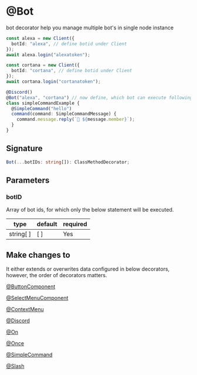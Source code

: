 # @Bot

bot decorator help you manage multiple bot's in single node instance

```ts
const alexa = new Client({
  botId: "alexa", // define botid under Client
});
await alexa.login("alexatoken");

const cortana = new Client({
  botId: "cortana", // define botid under Client
});
await cortana.login("cortanatoken");

@Discord()
@Bot("alexa", "cortana") // now define, which bot can execute following slashes, events or commands
class simpleCommandExample {
  @SimpleCommand("hello")
  command(command: SimpleCommandMessage) {
    command.message.reply(`👋 ${message.member}`);
  }
}
```

## Signature

```ts
Bot(...botIDs: string[]): ClassMethodDecorator;
```

## Parameters

### botID

Array of bot ids, for which only the below statement will be executed.

| type      | default | required |
| --------- | ------- | -------- |
| string[ ] | [ ]     | Yes      |

## Make changes to

It either extends or overwrites data configured in below decorators, however, the order of decorators matters.

[@ButtonComponent](/docs/decorators/gui/buttoncomponent)

[@SelectMenuComponent](/docs/decorators/gui/selectmenucomponent)

[@ContextMenu](/docs/decorators/gui/contextmenu)

[@Discord](/docs/decorators/general/discord)

[@On](/docs/decorators/general/on)

[@Once](/docs/decorators/general/once)

[@SimpleCommand](/docs/decorators/commands/simplecommand)

[@Slash](/docs/decorators/commands/slash)

